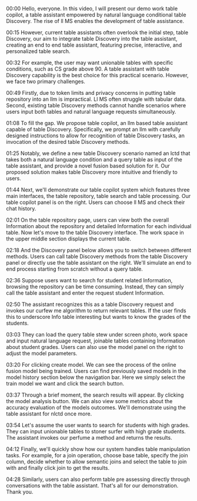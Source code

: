 
00:00 
Hello, everyone. In this video, I will present our demo work table copilot, a table assistant empowered by natural language conditional table Discovery. The rise of ll MS enables the development of table assistance. 

00:15 
However, current table assistants often overlook the initial step, table Discovery, our aim to integrate table Discovery into the table assistant, creating an end to end table assistant, featuring precise, interactive, and personalized table search. 

00:32 
For example, the user may want unionable tables with specific conditions, such as CS grade above 90. A table assistant with table Discovery capability is the best choice for this practical scenario. However, we face two primary challenges. 

00:49 
Firstly, due to token limits and privacy concerns in putting table repository into an llm is impractical. Ll MS often struggle with tabular data. Second, existing table Discovery methods cannot handle scenarios where users input both tables and natural language requests simultaneously. 

01:08 
To fill the gap. We propose table copilot, an llm based table assistant capable of table Discovery. Specifically, we prompt an llm with carefully designed instructions to allow for recognition of table Discovery tasks, an invocation of the desired table Discovery methods. 

01:25 
Notably, we define a new table Discovery scenario named an lctd that takes both a natural language condition and a query table as input of the table assistant, and provide a novel fusion based solution for it. Our proposed solution makes table Discovery more intuitive and friendly to users. 

01:44 
Next, we'll demonstrate our table copilot system which features three main interfaces, the table repository, table search and table processing. Our table copilot panel is on the right. Users can choose ll MS and check their chat history. 

02:01 
On the table repository page, users can view both the overall Information about the repository and detailed Information for each individual table. Now let's move to the table Discovery interface. The work space in the upper middle section displays the current table. 

02:18 
And the Discovery panel below allows you to switch between different methods. Users can call table Discovery methods from the table Discovery panel or directly use the table assistant on the right. We'll simulate an end to end process starting from scratch without a query table. 

02:36 
Suppose users want to search for student related Information, browsing the repository can be time consuming. Instead, they can simply call the table assistant and enter the request student Information. 

02:50 
The assistant recognizes this as a table Discovery request and invokes our curfew me algorithm to return relevant tables. If the user finds this to underscore Info table interesting but wants to know the grades of the students. 

03:03 
They can load the query table stew under screen photo, work space and input natural language request, joinable tables containing Information about student grades. Users can also use the model panel on the right to adjust the model parameters. 

03:20 
For clicking create model. We can see the process of the online fusion model being trained. Users can find previously saved models in the model history section below the navigation bar. Here we simply select the train model we want and click the search button. 

03:37 
Through a brief moment, the search results will appear. By clicking the model analysis button. We can also view some metrics about the accuracy evaluation of the models outcomes. We'll demonstrate using the table assistant for nlctd once more. 

03:54 
Let's assume the user wants to search for students with high grades. They can input unionable tables to stoner surfer with high grade students. The assistant invokes our perfume a method and returns the results. 

04:12 
Finally, we'll quickly show how our system handles table manipulation tasks. For example, for a join operation, choose base table, specify the join column, decide whether to allow semantic joins and select the table to join with and finally click join to get the results. 

04:28 
Similarly, users can also perform table pre assessing directly through conversations with the table assistant. That's all for our demonstration. Thank you. 
